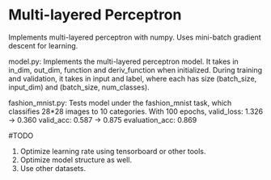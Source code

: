 # Multi-layered Perceptron
Implements multi-layered perceptron with numpy.
Uses mini-batch gradient descent for learning.

model.py:
Implements the multi-layered perceptron model.
It takes in in_dim, out_dim, function and deriv_function when initialized.
During training and validation, it takes in input and label, where each has size (batch_size, input_dim) and (batch_size, num_classes).

fashion_mnist.py:
Tests model under the fashion_mnist task, which classifies 28*28 images to 10 categories.
With 100 epochs,
valid_loss: 1.326 -> 0.360
valid_acc: 0.587 -> 0.875
evaluation_acc: 0.869

#TODO
1. Optimize learning rate using tensorboard or other tools.
2. Optimize model structure as well.
3. Use other datasets.
